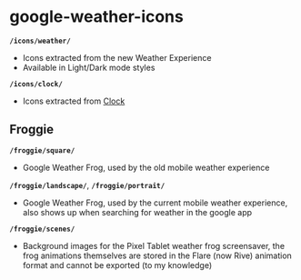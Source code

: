 # google-weather-icons

**`/icons/weather/`**
- Icons extracted from the new Weather Experience
- Available in Light/Dark mode styles

**`/icons/clock/`**
- Icons extracted from [Clock](https://play.google.com/store/apps/details?id=com.google.android.deskclock)

## Froggie
**`/froggie/square/`**
- Google Weather Frog, used by the old mobile weather experience

**`/froggie/landscape/`**,  **`/froggie/portrait/`**
- Google Weather Frog, used by the current mobile weather experience, also shows up when searching for weather in the google app

**`/froggie/scenes/`**
- Background images for the Pixel Tablet weather frog screensaver, the frog animations themselves are stored in the Flare (now Rive) animation format and cannot be exported (to my knowledge)